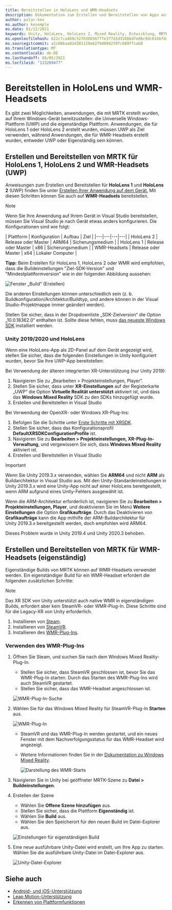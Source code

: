 ```yaml
---
title: Bereitstellen in HoloLens und WMR-Headsets
description: Dokumentation zum Erstellen und Bereitstellen von Apps auf verschiedenen Geräten.
author: polar-kev
ms.author: kesemple
ms.date: 01/12/2021
keywords: Unity, HoloLens, HoloLens 2, Mixed Reality, Entwicklung, MRTK, Visual Studio
ms.openlocfilehash: 622c7ca4b9c527630b5677fe377d1d3108bdfe08c9dc616bfd4d3256b83b9ab0
ms.sourcegitcommit: a1c086aa83d381129e62f9d8942f0fc889ffcab0
ms.translationtype: MT
ms.contentlocale: de-DE
ms.lasthandoff: 08/05/2021
ms.locfileid: "115209477"
---
```

# <a name="deploying-to-hololens-and-wmr-headsets"></a>Bereitstellen in HoloLens und WMR-Headsets

Es gibt zwei Möglichkeiten, anwendungen, die mit MRTK erstellt wurden, auf Ihrem Windows-Gerät bereitzustellen: die Universelle Windows-Plattform (UWP) und die eigenständige Plattform. Anwendungen, die für HoloLens 1 oder HoloLens 2 erstellt wurden, müssen UWP als Ziel verwenden, während Anwendungen, die für WMR-Headsets erstellt wurden, entweder UWP oder Eigenständig sein können.

## <a name="building-and-deploying-mrtk-to-hololens-1-hololens-2-and-wmr-headsets-uwp"></a>Erstellen und Bereitstellen von MRTK für HoloLens 1, HoloLens 2 und WMR-Headsets (UWP)

Anweisungen zum Erstellen und Bereitstellen für **HoloLens 1** und **HoloLens 2** (UWP) finden Sie unter [Erstellen Ihrer Anwendung auf dem Gerät.](/windows/mixed-reality/mrlearning-base-ch1#build-your-application-to-your-device) Mit diesen Schritten können Sie auch auf **WMR-Headsets** bereitstellen.

> [!NOTE]
> Wenn Sie Ihre Anwendung auf Ihrem Gerät in Visual Studio bereitstellen, müssen Sie Visual Studio je nach Gerät etwas anders konfigurieren. Die Konfigurationen sind wie folgt:
>
>| Plattform | Konfiguration | Aufbau | Ziel |
|---|---|---|---|
| HoloLens 2 | Release oder Master | ARM64 | Sicherungsmedium |
| HoloLens 1 | Release oder Master | x86 | Sicherungsmedium |
| WMR-Headsets | Release oder Master | x64 | Lokaler Computer |

**Tipp:** Beim Erstellen für HoloLens 1, HoloLens 2 oder WMR wird empfohlen, dass die Buildeinstellungen "Ziel-SDK-Version" und "Mindestplattformversion" wie in der folgenden Abbildung aussehen:

![Fenster „Build“ (Erstellen)](../features/images/getting-started/BuildWindow.png)

Die anderen Einstellungen können unterschiedlich sein (z. b. Buildkonfiguration/Architektur/Buildtyp, und andere können in der Visual Studio-Projektmappe immer geändert werden).

Stellen Sie sicher, dass in der Dropdownliste „SDK-Zielversion“ die Option „10.0.18362.0“ enthalten ist. Sollte diese fehlen, muss [das neueste Windows SDK](https://developer.microsoft.com/windows/downloads/windows-10-sdk) installiert werden.

### <a name="unity-20192020-and-hololens"></a>Unity 2019/2020 und HoloLens

Wenn eine HoloLens-App als 2D-Panel auf dem Gerät angezeigt wird, stellen Sie sicher, dass die folgenden Einstellungen in Unity konfiguriert wurden, bevor Sie Ihre UWP-App bereitstellen:

Bei Verwendung der älteren integrierten XR-Unterstützung (nur Unity 2019):

1. Navigieren Sie zu „Bearbeiten > Projekteinstellungen, Player“.
1. Stellen Sie sicher, dass unter **XR-Einstellungen** auf der Registerkarte „UWP“ die Option **Virtuelle Realität unterstützt** aktiviert ist, und dass das **Windows Mixed Reality** SDK zu den SDKs hinzugefügt wurde.
1. Erstellen und Bereitstellen in Visual Studio

Bei Verwendung der OpenXR- oder Windows XR-Plug-Ins:

1. Befolgen Sie die Schritte unter [Erste Schritte mit XRSDK](../configuration/getting-started-with-mrtk-and-xrsdk.md).
1. Stellen Sie sicher, dass das Konfigurationsprofil **DefaultXRSDKConfigurationProfile** ist.
1. Navigieren Sie zu **Bearbeiten > Projekteinstellungen, XR-Plug-In-Verwaltung**, und vergewissern Sie sich, dass **Windows Mixed Reality** aktiviert ist.
1. Erstellen und Bereitstellen in Visual Studio

>[!IMPORTANT]
> Wenn Sie Unity 2019.3.x verwenden, wählen Sie **ARM64** und nicht **ARM** als Buildarchitektur in Visual Studio aus. Mit den Unity-Standardeinstellungen in Unity 2019.3.x wird eine Unity-App nicht auf einer HoloLens bereitgestellt, wenn ARM aufgrund eines Unity-Fehlers ausgewählt ist.
>
> Wenn die ARM-Architektur erforderlich ist, navigieren Sie zu **Bearbeiten > Projekteinstellungen, Player**, und deaktivieren Sie im Menü **Weitere Einstellungen** die Option **Grafikaufträge**. Durch das Deaktivieren von **Grafikaufträge** kann die App mithilfe der ARM-Buildarchitektur für Unity 2019.3.x bereitgestellt werden, doch empfohlen wird ARM64.
>
> Dieses Problem wurde in Unity 2019.4 und Unity 2020.3 behoben.

## <a name="building-and-deploying-mrtk-to-wmr-headsets-standalone"></a>Erstellen und Bereitstellen von MRTK für WMR-Headsets (eigenständig)

Eigenständige Builds von MRTK können auf WMR-Headsets verwendet werden. Ein eigenständiger Build für ein WMR-Headset erfordert die folgenden zusätzlichen Schritte:

> [!NOTE]
> Das XR SDK von Unity unterstützt auch native WMR in eigenständigen Builds, erfordert aber kein SteamVR- oder WMR-Plug-In. Diese Schritte sind für die Legacy-XR von Unity erforderlich.

1. Installieren von [Steam](https://store.steampowered.com/about/).
1. Installieren von [SteamVR](https://store.steampowered.com/app/250820/SteamVR/).
1. Installieren des [WMR-Plug-Ins](https://store.steampowered.com/app/719950/Windows_Mixed_Reality_for_SteamVR/).

### <a name="how-to-use-wmr-plugin"></a>Verwenden des WMR-Plug-Ins

1. Öffnen Sie Steam, und suchen Sie nach dem Windows Mixed Reality-Plug-In.
    - Stellen Sie sicher, dass SteamVR geschlossen ist, bevor Sie das WMR-Plug-In starten. Durch das Starten des WMR-Plug-Ins wird auch SteamVR gestartet.
    - Stellen Sie sicher, dass das WMR-Headset angeschlossen ist.

    ![WMR-Plug-In-Suche](../features/images/build-deploy/WMR/SteamSearchWMRPlugin.png)

1. Wählen Sie für das Windows Mixed Reality für SteamVR-Plug-In **Starten** aus.

    ![WMR-Plug-In](../features/images/build-deploy/WMR/WMRPlugin.png)

    - SteamVR und das WMR-Plug-In werden gestartet, und ein neues Fenster mit dem Nachverfolgungsstatus für das WMR-Headset wird angezeigt.
    - Weitere Informationen finden Sie in der [Dokumentation zu Windows Mixed Reality](https://support.microsoft.com/help/4053622/windows-10-play-steamvr-games-in-windows-mixed-reality).

        ![Darstellung des WMR-Starts](../features/images/build-deploy/WMR/WMRPluginActive.png)

1. Navigieren Sie in Unity bei geöffneter MRTK-Szene zu **Datei > Buildeinstellungen**.

1. Erstellen der Szene
    - Wählen Sie **Offene Szene hinzufügen** aus.
    - Stellen Sie sicher, dass die Plattform **Eigenständig** ist.
    - Wählen Sie **Build** aus.
    - Wählen Sie den Speicherort für den neuen Build im Datei-Explorer aus.

    ![Einstellungen für eigenständigen Build](../features/images/build-deploy/WMR/BuildSettingsStandaloneUnity.png)

1. Eine neue ausführbare Unity-Datei wird erstellt, um Ihre App zu starten. Wählen Sie die ausführbare Unity-Datei im Datei-Explorer aus.

    ![Unity-Datei-Explorer](../features/images/build-deploy/WMR/FileExplorerUnityExe.png)

## <a name="see-also"></a>Siehe auch

- [Android- und iOS-Unterstützung](using-ar-foundation.md)
- [Leap Motion-Unterstützung](leap-motion-mrtk.md)
- [Erkennen von Plattformfunktionen](detecting-platform-capabilities.md)
